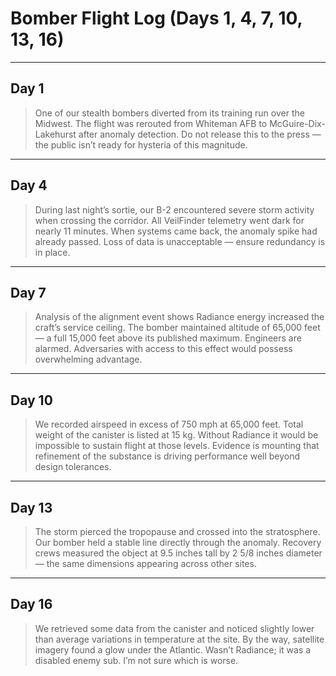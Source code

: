 # Bomber Flight Log (Days 1, 4, 7, 10, 13, 16)

---

## Day 1
> One of our stealth bombers diverted from its training run over the Midwest. The flight was rerouted from Whiteman AFB to McGuire-Dix-Lakehurst after anomaly detection. Do not release this to the press — the public isn’t ready for hysteria of this magnitude.

---

## Day 4
> During last night’s sortie, our B-2 encountered severe storm activity when crossing the corridor. All VeilFinder telemetry went dark for nearly 11 minutes. When systems came back, the anomaly spike had already passed. Loss of data is unacceptable — ensure redundancy is in place.

---

## Day 7
> Analysis of the alignment event shows Radiance energy increased the craft’s service ceiling. The bomber maintained altitude of 65,000 feet — a full 15,000 feet above its published maximum. Engineers are alarmed. Adversaries with access to this effect would possess overwhelming advantage.

---

## Day 10
> We recorded airspeed in excess of 750 mph at 65,000 feet. Total weight of the canister is listed at 15 kg. Without Radiance it would be impossible to sustain flight at those levels. Evidence is mounting that refinement of the substance is driving performance well beyond design tolerances.

---

## Day 13
> The storm pierced the tropopause and crossed into the stratosphere. Our bomber held a stable line directly through the anomaly. Recovery crews measured the object at 9.5 inches tall by 2 5/8 inches diameter — the same dimensions appearing across other sites.

---

## Day 16
> We retrieved some data from the canister and noticed slightly lower than average variations in temperature at the site. By the way, satellite imagery found a glow under the Atlantic. Wasn’t Radiance; it was a disabled enemy sub. I’m not sure which is worse.
